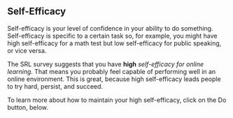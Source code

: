 ## Self-Efficacy

Self-efficacy is your level of confidence in your ability to do something. Self-efficacy is specific to a certain task so, for example, you might have high self-efficacy for a math test but low self-efficacy for public speaking, or vice versa. 

The SRL survey suggests that you have **high** *self-efficacy for online learning*. That means you probably feel capable of performing well in an online environment. This is great, because high self-efficacy leads people to try hard, persist, and succeed.  

To learn more about how to maintain your high self-efficacy, click on the Do button, below. 
